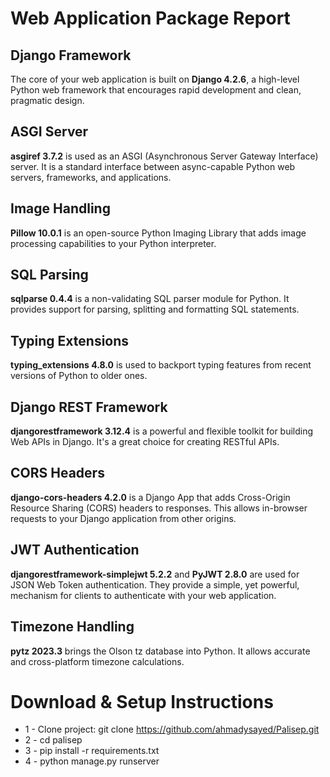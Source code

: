 # Web Application Package Report

## Django Framework
The core of your web application is built on **Django 4.2.6**, a high-level Python web framework that encourages rapid development and clean, pragmatic design.

## ASGI Server
**asgiref 3.7.2** is used as an ASGI (Asynchronous Server Gateway Interface) server. It is a standard interface between async-capable Python web servers, frameworks, and applications.

## Image Handling
**Pillow 10.0.1** is an open-source Python Imaging Library that adds image processing capabilities to your Python interpreter.

## SQL Parsing
**sqlparse 0.4.4** is a non-validating SQL parser module for Python. It provides support for parsing, splitting and formatting SQL statements.

## Typing Extensions
**typing_extensions 4.8.0** is used to backport typing features from recent versions of Python to older ones.

## Django REST Framework
**djangorestframework 3.12.4** is a powerful and flexible toolkit for building Web APIs in Django. It's a great choice for creating RESTful APIs.

## CORS Headers
**django-cors-headers 4.2.0** is a Django App that adds Cross-Origin Resource Sharing (CORS) headers to responses. This allows in-browser requests to your Django application from other origins.

## JWT Authentication
**djangorestframework-simplejwt 5.2.2** and **PyJWT 2.8.0** are used for JSON Web Token authentication. They provide a simple, yet powerful, mechanism for clients to authenticate with your web application.

## Timezone Handling
**pytz 2023.3** brings the Olson tz database into Python. It allows accurate and cross-platform timezone calculations.


# Download & Setup Instructions

* 1 - Clone project: git clone https://github.com/ahmadysayed/Palisep.git
* 2 - cd palisep
* 3 - pip install -r requirements.txt
* 4 - python manage.py runserver
